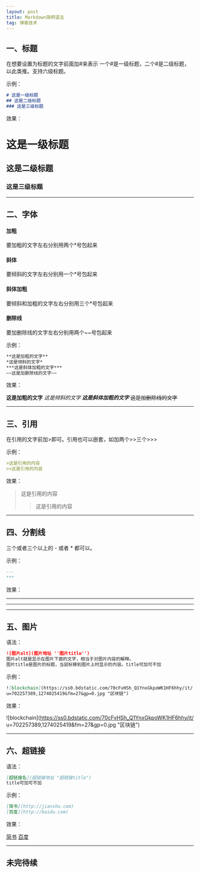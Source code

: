 ```yaml
---
layout: post
title: Markdown简明语法
tag: 博客技术
---
```

## 一、标题

在想要设置为标题的文字前面加#来表示
一个#是一级标题，二个#是二级标题，以此类推。支持六级标题。

示例：

```markdown
# 这是一级标题
## 这是二级标题
### 这是三级标题
```

效果：

# 这是一级标题
## 这是二级标题
### 这是三级标题

---

## 二、字体
####  **加粗**

要加粗的文字左右分别用两个*号包起来

#### **斜体**

要倾斜的文字左右分别用一个*号包起来

#### **斜体加粗**

要倾斜和加粗的文字左右分别用三个*号包起来

#### **删除线**

要加删除线的文字左右分别用两个~~号包起来

示例：

 ```markdown
**这是加粗的文字**
*这是倾斜的文字*
***这是斜体加粗的文字***
~~这是加删除线的文字~~
 ```

效果：

**这是加粗的文字**
*这是倾斜的文字*
***这是斜体加粗的文字***
~~这是加删除线的文字~~

---

## 三、引用

在引用的文字前加>即可。引用也可以嵌套，如加两个>>三个>>>

示例：

```markdown
>这是引用的内容
>>这是引用的内容
```

效果：

>这是引用的内容
>
>>这是引用的内容

---

## 四、分割线

三个或者三个以上的 - 或者 * 都可以。

示例：

```markdown
---
***
```

效果：

---

***

---

## 五、图片

语法：

```markdown
![图片alt](图片地址 ''图片title'')
图片alt就是显示在图片下面的文字，相当于对图片内容的解释。
图片title是图片的标题，当鼠标移到图片上时显示的内容。title可加可不加
```

示例：

```markdown
![blockchain](https://ss0.bdstatic.com/70cFvHSh_Q1YnxGkpoWK1HF6hhy/it/
u=702257389,1274025419&fm=27&gp=0.jpg "区块链")
```

效果：

![blockchain](https://ss0.bdstatic.com/70cFvHSh_Q1YnxGkpoWK1HF6hhy/it/
u=702257389,1274025419&fm=27&gp=0.jpg "区块链")

---

## 六、超链接

语法：

```markdown
[超链接名](超链接地址 "超链接title")
title可加可不加
```

示例：

```markdown
[简书](http://jianshu.com)
[百度](http://baidu.com)
```

效果：

[简书](http://jianshu.com)
[百度](http://baidu.com)

---

## 未完待续